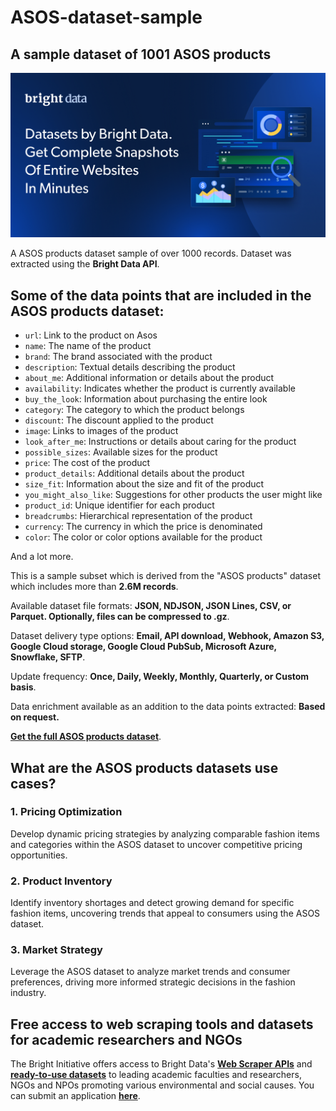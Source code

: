 # ASOS-dataset-sample

<h2>A sample dataset of 1001 ASOS products</h2>

![ASOS products dataset header](https://github.com/luminati-io/ASOS-dataset-sample/blob/main/ASOS-dataset.png)

A ASOS products dataset sample of over 1000 records. Dataset was extracted using the <b>Bright Data API</b>.

<h2>Some of the data points that are included in the ASOS products dataset:</h2>

* ```url```: Link to the product on Asos  
* ```name```: The name of the product  
* ```brand```: The brand associated with the product  
* ```description```: Textual details describing the product  
* ```about_me```: Additional information or details about the product  
* ```availability```: Indicates whether the product is currently available  
* ```buy_the_look```: Information about purchasing the entire look  
* ```category```: The category to which the product belongs  
* ```discount```: The discount applied to the product  
* ```image```: Links to images of the product  
* ```look_after_me```: Instructions or details about caring for the product  
* ```possible_sizes```: Available sizes for the product  
* ```price```: The cost of the product  
* ```product_details```: Additional details about the product  
* ```size_fit```: Information about the size and fit of the product  
* ```you_might_also_like```: Suggestions for other products the user might like  
* ```product_id```: Unique identifier for each product  
* ```breadcrumbs```: Hierarchical representation of the product  
* ```currency```: The currency in which the price is denominated  
* ```color```: The color or color options available for the product  

And a lot more.

This is a sample subset which is derived from the "ASOS products"
dataset which includes more than <b>2.6M records</b>.

Available dataset file formats: <b>JSON, NDJSON, JSON Lines, CSV, or Parquet. Optionally, files can be compressed to .gz</b>.

Dataset delivery type options: <b>Email, API download, Webhook, Amazon S3, Google Cloud storage, Google Cloud PubSub, Microsoft Azure, Snowflake, SFTP</b>.

Update frequency: <b>Once, Daily, Weekly, Monthly, Quarterly, or Custom basis</b>.

Data enrichment available as an addition to the data points extracted: <b>Based on request.</b>

<b>[Get the full ASOS products dataset](https://brightdata.com/products/datasets/asos)</b>.

<h2>What are the ASOS products datasets use cases?</h2>

<h3>1. Pricing Optimization</h3>
Develop dynamic pricing strategies by analyzing comparable fashion items and categories within the ASOS dataset to uncover competitive pricing opportunities.

<h3>2. Product Inventory</h3>
Identify inventory shortages and detect growing demand for specific fashion items, uncovering trends that appeal to consumers using the ASOS dataset.

<h3>3. Market Strategy</h3>
Leverage the ASOS dataset to analyze market trends and consumer preferences, driving more informed strategic decisions in the fashion industry.

<h2>Free access to web scraping tools and datasets for academic researchers and NGOs</h2>

The Bright Initiative offers access to Bright Data's <b>[Web Scraper APIs](https://brightdata.com/products/web-scraper)</b> and <b>[ready-to-use datasets](https://brightdata.com/products/datasets)</b> to leading academic faculties and researchers, NGOs and NPOs promoting various environmental and social causes. You can submit an application <b>[here](https://brightinitiative.com)</b>.
